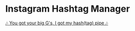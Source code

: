 # Instagram Hashtag Manager
[🎶 You got your big G's, I got my hash(tag) pipe 🎶](https://www.youtube.com/watch?v=RRQswKjgF0E)

